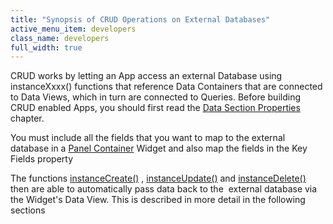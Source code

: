 ```yaml
---
title: "Synopsis of CRUD Operations on External Databases"
active_menu_item: developers
class_name: developers
full_width: true
---
```



CRUD works by letting an App access an external Database using instanceXxxx() functions that reference Data Containers that are connected to Data Views, which in turn are connected to Queries. Before building CRUD enabled Apps, you should first read the [Data Section Properties](../../../data-integration,-reporting-dashboards/data-section-properties/index.htm) chapter.

You must include all the fields that you want to map to the external database in a [Panel Container](../../../../../widget-properties-events/containers/panel.htm) Widget and also map the fields in the Key Fields property

The functions [instanceCreate()](../../../../../scripting-apis/client-api/instance-data-functions/instancecreate.htm) , [instanceUpdate()](../../../../../scripting-apis/client-api/instance-data-functions/instancesave.htm) and [instanceDelete()](../../../../../scripting-apis/client-api/instance-data-functions/instancedelete.htm) then are able to automatically pass data back to the  external database via the Widget's Data View. This is described in more detail in the following sections
